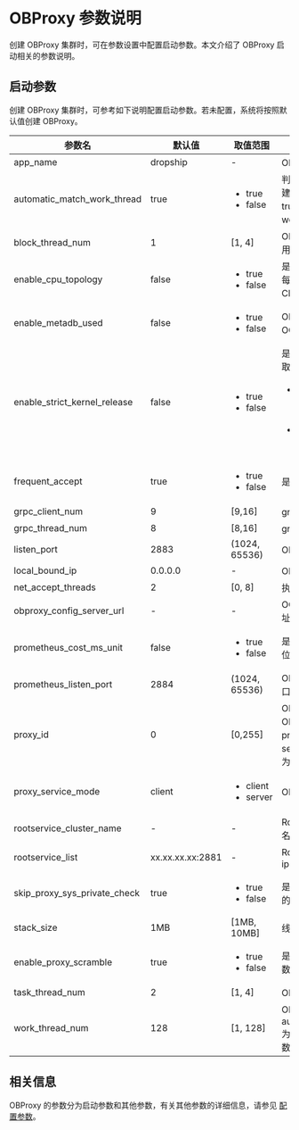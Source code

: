 # OBProxy 参数说明

创建 OBProxy 集群时，可在参数设置中配置启动参数。本文介绍了 OBProxy 启动相关的参数说明。

## 启动参数

创建 OBProxy 集群时，可参考如下说明配置启动参数。若未配置，系统将按照默认值创建 OBProxy。

|             参数名              |         默认值         |            取值范围             |     说明      |
|------------------------------|---------------------|-----------------------------------------------------------------------------------------------------------|-----------------------------------------------------------------------------------------------------------------------------------------------------------------------------------------------------------------------------|
| app_name        | dropship            | -              | OBProxy 服务的应用名。            |
| automatic_match_work_thread  | true                | <ul><li>true</li> <li>false</li></ul>       | 判断是否根据 CPU 核数自动创建工作线程。如果该选项为 true，上限为 work_thread_num。            |
| block_thread_num             | 1      | \[1, 4\]       | OBProxy 阻塞型任务线程数，用于线程初始化。             |
| enable_cpu_topology          | false               | <ul><li>true</li> <li>false</li></ul>       | 是否开启 CPU 亲和，即是否把每个 worker 线程绑定到不同的 CPU 上。          |
| enable_metadb_used           | false               | <ul><li>true</li> <li>false</li></ul>       | OBProxy 运行时是否可访问 OCP 的 MetaDB。        |
| enable_strict_kernel_release | false               | <ul><li>true</li> <li>false</li></ul>       | 是否需要校验 OS kernel。 </br>取值范围： <ul><li>true：仅 5u/6u/7u 规格的 RedHat 操作系统支持校验。</li> <li>false：不校验 OS kernel，但 Proxy 可能不稳定。</li></ul>    |
| frequent_accept              | true                | <ul><li>true</li> <li>false</li></ul>       | 是否初始化 net accept 参数。     |
| grpc_client_num              | 9      | \[9,16\]       | grpc 客户端数。               |
| grpc_thread_num              | 8      | \[8,16\]       | grpc 线程数。                |
| listen_port     | 2883                | (1024, 65536)               | OBProxy 的监听端口。           |
| local_bound_ip               | 0.0.0.0             | -              | OBProxy 的本地 IP。          |
| net_accept_threads           | 2      | \[0, 8\]       | 执行 accept 的线程数。          |
| obproxy_config_server_url    | -      | -              | OCP 对外的 configurl 服务地址。               |
| prometheus_cost_ms_unit      | false               | <ul><li>true</li> <li>false</li></ul>       | 是否允许 prometheus 的成本单位为毫秒，默认为微秒。       |
| prometheus_listen_port       | 2884                | (1024, 65536)               | OBProxy prometheus 监听端口。              |
| proxy_id        | 0      | \[0,255\]      | OBProxy 的 ID，用于标识每个 OBProxy。当 proxy_service_mode  配置为 server 时，proxy_id 不可配置为 0。          |
| proxy_service_mode           | client              | <ul><li>client</li> <li>server</li></ul>    | OBProxy 的部署和服务模式。        |
| rootservice_cluster_name     | -      | -              | Root Service 列表的默认集群名。                 |
| rootservice_list             | xx.xx.xx.xx:2881 | -              | Root Service 列表。 格式为 ip1:sql_port1;ip2:sql_port2              |
| skip_proxy_sys_private_check | true                | <ul><li>true</li> <li>false</li></ul>       | 是否跳过 OBProxy 在私有网段的检查。                |
| stack_size      | 1MB                 | \[1MB, 10MB\]               | 线程栈大小，用于创建线程。            |
| enable_proxy_scramble        | true                | <ul><li>true</li> <li>false</li></ul>      | 是否启用 OBProxy 的挑战随机数。     |
| task_thread_num              | 2      | \[1, 4\]       | OBProxy 任务线程数。           |
| work_thread_num              | 128                 | \[1, 128\]     | OBProxy 工作线程数。 当 automatic_match_work_thread 为true 时，表示最大工作线程数。           |

## 相关信息

OBProxy 的参数分为启动参数和其他参数，有关其他参数的详细信息，请参见 [配置参数](https://www.oceanbase.com/docs/enterprise-odp-enterprise-cn-10000000000982784)。
